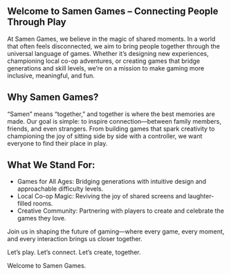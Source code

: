 ## Welcome to Samen Games – Connecting People Through Play

At Samen Games, we believe in the magic of shared moments. In a world that often
feels disconnected, we aim to bring people together through the universal
language of games. Whether it’s designing new experiences, championing local
co-op adventures, or creating games that bridge generations and skill levels,
we’re on a mission to make gaming more inclusive, meaningful, and fun.

## Why Samen Games?

“Samen” means “together,” and together is where the best memories are made. Our
goal is simple: to inspire connection—between family members, friends, and even
strangers. From building games that spark creativity to championing the joy of
sitting side by side with a controller, we want everyone to find their place in
play.

## What We Stand For:

- Games for All Ages: Bridging generations with intuitive design and
  approachable difficulty levels.
- Local Co-op Magic: Reviving the joy of shared screens and laughter-filled
  rooms.
- Creative Community: Partnering with players to create and celebrate the games
  they love.

Join us in shaping the future of gaming—where every game, every moment, and
every interaction brings us closer together.

Let’s play. Let’s connect. Let’s create, together.

Welcome to Samen Games.
